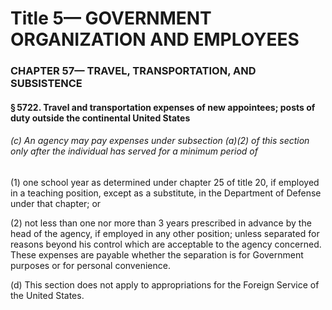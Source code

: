 
# Title 5— GOVERNMENT ORGANIZATION AND EMPLOYEES
### CHAPTER 57— TRAVEL, TRANSPORTATION, AND SUBSISTENCE
#### § 5722. Travel and transportation expenses of new appointees; posts of duty outside the continental United States
###### (c) An agency may pay expenses under subsection (a)(2) of this section only after the individual has served for a minimum period of

(1) one school year as determined under chapter 25 of title 20, if employed in a teaching position, except as a substitute, in the Department of Defense under that chapter; or

(2) not less than one nor more than 3 years prescribed in advance by the head of the agency, if employed in any other position; unless separated for reasons beyond his control which are acceptable to the agency concerned. These expenses are payable whether the separation is for Government purposes or for personal convenience.

(d) This section does not apply to appropriations for the Foreign Service of the United States.
